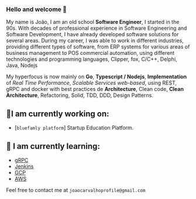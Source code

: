 ### Hello and welcome 👋

My name is João, I am an old school **Software Engineer**, I started in the 90s. With decades of professional experience in Software Engineering and Software Development, I have already developed software solutions for several areas. During my career, I was able to work in different industries, providing different types of software, from ERP systems for various areas of business management to POS commercial automation, using different technologies and programming languages, Clipper, fox, C/C++, Delphi, Java, Nodejs

My hyperfocus is now mainly on **Go**, **Typescript / Nodejs**, **Implementation** of _Real Time Performance_, _Scalable Services web-based_, using REST, gRPC and docker with best practices de **Architecture**, Clean code, **Clean Architecture**, Refactoring, Solid, TDD, DDD, Design Patterns.

## 🔭I am currently working on:

- [`bluefamly platform`] Startup Education Platform.

## 🌱 I am currently learning:

- [gRPC](https://grpc.io)
- [Jenkins](https://www.jenkins.io/)
- [GCP](https://cloud.google.com/)
- [AWS](https://aws.amazon.com/pt/)

Feel free to contact me at `joaocarvalhoprofile@gmail.com`
